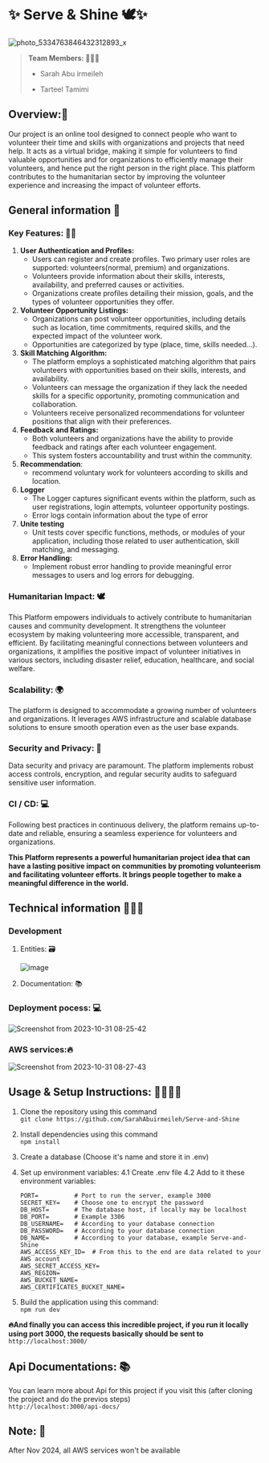 # ✨ Serve & Shine 🕊✨
![photo_5334763846432312893_x](https://github.com/SarahAbuirmeileh/Serve-and-Shine/assets/127017088/704c3d0b-b725-48d2-80a0-d785ba13aa61)



> **Team Members: 👩🏻‍💻**
>
> + Sarah Abu irmeileh
>
> + Tarteel Tamimi

## **Overview:💎**

Our project is an online tool designed to connect people who want to volunteer their time and skills with organizations and projects that need help. It acts as a virtual bridge, making it simple for volunteers to find valuable opportunities and for organizations to efficiently manage their volunteers, and hence put the right person in the right place. This platform contributes to the humanitarian sector by improving the volunteer experience and increasing the impact of volunteer efforts.

## General information 📑

### Key Features: 🔑🎯

1. **User Authentication and Profiles:**
    - Users can register and create profiles. Two primary user roles are supported: volunteers(normal, premium) and organizations.
    - Volunteers provide information about their skills, interests, availability, and preferred causes or activities.
    - Organizations create profiles detailing their mission, goals, and the types of volunteer opportunities they offer.
2. **Volunteer Opportunity Listings:**
    - Organizations can post volunteer opportunities, including details such as location, time commitments, required skills, and the expected impact of the volunteer work.
    - Opportunities are categorized by type (place, time, skills needed…).
3. **Skill Matching Algorithm:**
    - The platform employs a sophisticated matching algorithm that pairs volunteers with opportunities based on their skills, interests, and availability.
    - Volunteers can message the organization if they lack the needed skills for a specific opportunity, promoting communication and collaboration.
    - Volunteers receive personalized recommendations for volunteer positions that align with their preferences.
5. **Feedback and Ratings:**
    - Both volunteers and organizations have the ability to provide feedback and ratings after each volunteer engagement.
    - This system fosters accountability and trust within the community.
6. **Recommendation**: 
    - recommend voluntary work for volunteers according to skills and location.
7. **Logger**
    - The Logger captures significant events within the platform, such as user registrations, login attempts, volunteer opportunity postings.
    - Error logs contain information about the type of error
8. **Unite testing**
    - Unit tests cover specific functions, methods, or modules of your application, including those related to user authentication, skill matching, and messaging.
9. **Error Handling:** 
    - Implement robust error handling to provide meaningful error messages to users and log errors for debugging.

### Humanitarian Impact: 🕊

This  Platform empowers individuals to actively contribute to humanitarian causes and community development. It strengthens the volunteer ecosystem by making volunteering more accessible, transparent, and efficient. By facilitating meaningful connections between volunteers and organizations, it amplifies the positive impact of volunteer initiatives in various sectors, including disaster relief, education, healthcare, and social welfare.

### Scalability: 🌍

The platform is designed to accommodate a growing number of volunteers and organizations. It leverages AWS infrastructure and scalable database solutions to ensure smooth operation even as the user base expands.

### Security and Privacy: 🔐

Data security and privacy are paramount. The platform implements robust access controls, encryption, and regular security audits to safeguard sensitive user information.

### CI / CD: 💻

Following best practices in continuous delivery, the platform remains up-to-date and reliable, ensuring a seamless experience for volunteers and organizations.

**This Platform represents a powerful humanitarian project idea that can have a lasting positive impact on communities by promoting volunteerism and facilitating volunteer efforts. It brings people together to make a meaningful difference in the world.**


## Technical information 👩🏻‍💻
### Development
1. Entities: 🗃

   ![image](https://github.com/SarahAbuirmeileh/Serve-and-Shine/assets/127000629/d31ff035-c662-4454-868d-7cb7e37de76b)

2. Documentation: 📚


### Deployment pocess: 💻
![Screenshot from 2023-10-31 08-25-42](https://github.com/SarahAbuirmeileh/test/assets/127017088/a7480af5-0190-468d-b979-6b0857f49931)

### AWS services:🔥
![Screenshot from 2023-10-31 08-27-43](https://github.com/SarahAbuirmeileh/test/assets/127017088/37fd9c79-485c-4c16-b0f5-d955ebdae43d)


## Usage & Setup Instructions: 👩🏻‍💻📑

1. Clone the repository using this command <br>
    `git clone https://github.com/SarahAbuirmeileh/Serve-and-Shine`

2. Install dependencies using this command<br>
    `npm install`

3. Create a database (Choose it's name and store it in .env)

4. Set up environment variables:
    4.1 Create .env file
    4.2 Add to it these environment variables:
    ```
    PORT=          # Port to run the server, example 3000
    SECRET_KEY=    # Choose one to encrypt the password
    DB_HOST=       # The database host, if locally may be localhost
    DB_PORT=       # Example 3306 
    DB_USERNAME=   # According to your database connection
    DB_PASSWORD=   # According to your database connection
    DB_NAME=       # According to your database, example Serve-and-Shine
    AWS_ACCESS_KEY_ID=  # From this to the end are data related to your AWS account
    AWS_SECRET_ACCESS_KEY=
    AWS_REGION=
    AWS_BUCKET_NAME=
    AWS_CERTIFICATES_BUCKET_NAME=
    ```
5. Build the application using this command:<br>
`npm run dev`

**🔥And finally you can access this incredible project, if you run it locally using port 3000, the requests basically should be sent to** <br>
`http://localhost:3000/`  

## Api Documentations: 📚
You can learn more about Api for this project if you visit this (after cloning the project and do the previos steps)<br>
`http://localhost:3000/api-docs/`


## Note: 🚫
After Nov 2024, all AWS services won't be available 